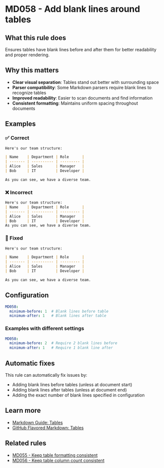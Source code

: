 # MD058 - Add blank lines around tables

## What this rule does

Ensures tables have blank lines before and after them for better readability and proper rendering.

## Why this matters

- **Clear visual separation**: Tables stand out better with surrounding space
- **Parser compatibility**: Some Markdown parsers require blank lines to recognize tables
- **Improved readability**: Easier to scan documents and find information
- **Consistent formatting**: Maintains uniform spacing throughout documents

## Examples

### ✅ Correct

```markdown
Here's our team structure:

| Name    | Department | Role      |
| ------- | ---------- | --------- |
| Alice   | Sales      | Manager   |
| Bob     | IT         | Developer |

As you can see, we have a diverse team.
```

### ❌ Incorrect

```markdown
Here's our team structure:
| Name    | Department | Role      |
| ------- | ---------- | --------- |
| Alice   | Sales      | Manager   |
| Bob     | IT         | Developer |
As you can see, we have a diverse team.
```

### 🔧 Fixed

```markdown
Here's our team structure:

| Name    | Department | Role      |
| ------- | ---------- | --------- |
| Alice   | Sales      | Manager   |
| Bob     | IT         | Developer |

As you can see, we have a diverse team.
```

## Configuration

```yaml
MD058:
  minimum-before: 1  # Blank lines before table
  minimum-after: 1   # Blank lines after table
```

### Examples with different settings

```yaml
MD058:
  minimum-before: 2  # Require 2 blank lines before
  minimum-after: 1   # Require 1 blank line after
```

## Automatic fixes

This rule can automatically fix issues by:

- Adding blank lines before tables (unless at document start)
- Adding blank lines after tables (unless at document end)
- Adding the exact number of blank lines specified in configuration

## Learn more

- [Markdown Guide: Tables](https://www.markdownguide.org/extended-syntax/#tables)
- [GitHub Flavored Markdown: Tables](https://github.github.com/gfm/#tables-extension-)

## Related rules

- [MD055 - Keep table formatting consistent](md055.md)
- [MD056 - Keep table column count consistent](md056.md)
